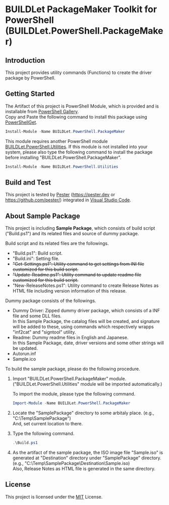 BUILDLet PackageMaker Toolkit for PowerShell (BUILDLet.PowerShell.PackageMaker)
===============================================================================

Introduction
------------

This project provides utility commands (Functions) to create the driver package by PowerShell.

Getting Started
---------------

The Artifact of this project is PowerShell Module, which is provided and is installable from
[PowerShell Gallery](https://www.powershellgallery.com).  
Copy and Paste the following command to install this package using [PowerShellGet](https://docs.microsoft.com/en-us/powershell/module/powershellget).

```PowerShell
Install-Module -Name BUILDLet.PowerShell.PackageMaker
```

This module requires another PowerShell module [BUILDLet.PowerShell.Utilities](https://www.powershellgallery.com/packages/BUILDLet.PowerShell.Utilities). If this module is not installed into your system, please also type the following command to install the package before installing "BUILDLet.PowerShell.PackageMaker".

```PowerShell
Install-Module -Name BUILDLet.PowerShell.Utilities
```

Build and Test
--------------

This project is tested by [Pester](https://pester.dev/) (<https://pester.dev> or <https://github.com/pester/>) integrated in [Visual Studio Code](https://code.visualstudio.com/).

About Sample Package
--------------------

This project is including **Sample Package**, which consists of build script ("Build.ps1") and its related files and source of dummy package.

Build script and its related files are the followings.

- "Build.ps1": Build script.
- "Build.ini": Setting file.
- ~~"Get-Settings.ps1": Utility command to get settings from INI file customized for this build script.~~
- ~~"Update-Readme.ps1": Utility command to update readme file customized for this build script.~~
- "New-ReleaseNotes.ps1": Utility command to create Release Notes as HTML file including version information of this release.

Dummy package consists of the followings.

- Dummy Driver: Zipped dummy driver package, which consists of a INF file and some DLL files.  
  In this Sample Package, the catalog files will be created, and signature will be added to these, using commands which respectively wrapps "inf2cat" and "signtool" utility.
- Readme: Dummy readme files in English and Japanese.  
  In this Sample Package, date, driver versions and some other strings will be updated.
- Autorun.inf
- Sample.ico

To build the sample package, please do the following procedure.

1. Import "BUILDLet.PowerShell.PackageMaker" module.  
   ("BUILDLet.PowerShell.Utilities" module will be imported automatically.)  

   To import the module, please type the following command.

   ```PowerShell
   Import-Module -Name BUILDLet.PowerShell.PackageMaker
   ```

2. Locate the "SamplePackage" directory to some arbitaly place. (e.g., "C:\Temp\SamplePackage")  
   And, set current location to there.

3. Type the following command.

   ```PowerShell
   .\Build.ps1
   ```

4. As the artifact of the sample package, the ISO image file "Sample.iso" is generated at "Destination" directory under "SamplePackage" directory. (e.g., "C:\Temp\SamplePackage\Destination\Sample.iso)  
Also, Release Notes as HTML file is generated in the same directory.

License
-------

This project is licensed under the [MIT](https://opensource.org/licenses/MIT) License.
